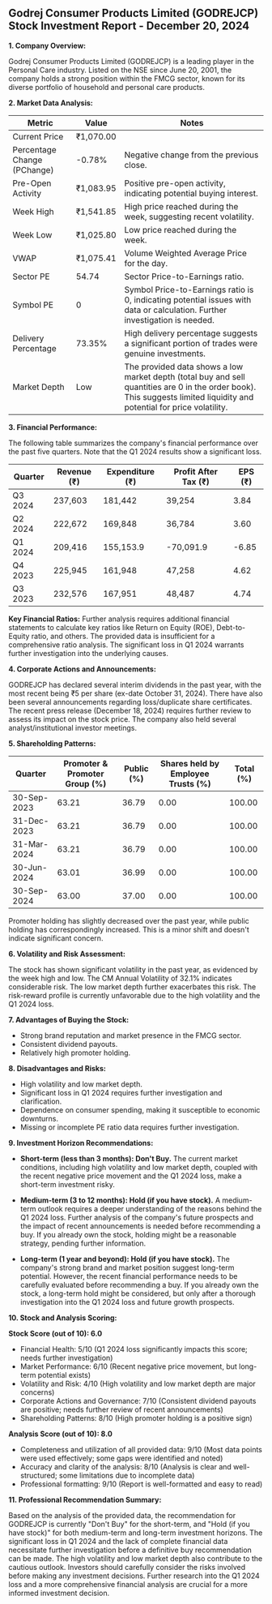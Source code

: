 ## Godrej Consumer Products Limited (GODREJCP) Stock Investment Report - December 20, 2024

**1. Company Overview:**

Godrej Consumer Products Limited (GODREJCP) is a leading player in the Personal Care industry.  Listed on the NSE since June 20, 2001, the company holds a strong position within the FMCG sector, known for its diverse portfolio of household and personal care products.

**2. Market Data Analysis:**

| Metric                     | Value          | Notes                                                              |
|-----------------------------|-----------------|----------------------------------------------------------------------|
| Current Price               | ₹1,070.00       |                                                                      |
| Percentage Change (PChange) | -0.78%          | Negative change from the previous close.                             |
| Pre-Open Activity          | ₹1,083.95       |  Positive pre-open activity, indicating potential buying interest. |
| Week High                    | ₹1,541.85       | High price reached during the week, suggesting recent volatility.    |
| Week Low                     | ₹1,025.80       | Low price reached during the week.                                  |
| VWAP                        | ₹1,075.41       | Volume Weighted Average Price for the day.                           |
| Sector PE                   | 54.74           | Sector Price-to-Earnings ratio.                                     |
| Symbol PE                   | 0                | Symbol Price-to-Earnings ratio is 0, indicating potential issues with data or calculation.  Further investigation is needed. |
| Delivery Percentage         | 73.35%          | High delivery percentage suggests a significant portion of trades were genuine investments. |
| Market Depth                | Low              |  The provided data shows a low market depth (total buy and sell quantities are 0 in the order book). This suggests limited liquidity and potential for price volatility. |


**3. Financial Performance:**

The following table summarizes the company's financial performance over the past five quarters.  Note that the Q1 2024 results show a significant loss.

| Quarter      | Revenue (₹)     | Expenditure (₹) | Profit After Tax (₹) | EPS (₹)  |
|--------------|-----------------|-----------------|-----------------------|---------|
| Q3 2024      | 237,603         | 181,442         | 39,254                | 3.84     |
| Q2 2024      | 222,672         | 169,848         | 36,784                | 3.60     |
| Q1 2024      | 209,416         | 155,153.9       | -70,091.9             | -6.85    |
| Q4 2023      | 225,945         | 161,948         | 47,258                | 4.62     |
| Q3 2023      | 232,576         | 167,951         | 48,487                | 4.74     |


**Key Financial Ratios:**  Further analysis requires additional financial statements to calculate key ratios like Return on Equity (ROE), Debt-to-Equity ratio, and others.  The provided data is insufficient for a comprehensive ratio analysis.  The significant loss in Q1 2024 warrants further investigation into the underlying causes.

**4. Corporate Actions and Announcements:**

GODREJCP has declared several interim dividends in the past year, with the most recent being ₹5 per share (ex-date October 31, 2024).  There have also been several announcements regarding loss/duplicate share certificates.  The recent press release (December 18, 2024) requires further review to assess its impact on the stock price.  The company also held several analyst/institutional investor meetings.

**5. Shareholding Patterns:**

| Quarter      | Promoter & Promoter Group (%) | Public (%) | Shares held by Employee Trusts (%) | Total (%) |
|--------------|-----------------------------|------------|---------------------------------|-----------|
| 30-Sep-2023  | 63.21                        | 36.79      | 0.00                           | 100.00    |
| 31-Dec-2023  | 63.21                        | 36.79      | 0.00                           | 100.00    |
| 31-Mar-2024  | 63.21                        | 36.79      | 0.00                           | 100.00    |
| 30-Jun-2024  | 63.01                        | 36.99      | 0.00                           | 100.00    |
| 30-Sep-2024  | 63.00                        | 37.00      | 0.00                           | 100.00    |

Promoter holding has slightly decreased over the past year, while public holding has correspondingly increased. This is a minor shift and doesn't indicate significant concern.

**6. Volatility and Risk Assessment:**

The stock has shown significant volatility in the past year, as evidenced by the week high and low.  The CM Annual Volatility of 32.1% indicates considerable risk.  The low market depth further exacerbates this risk.  The risk-reward profile is currently unfavorable due to the high volatility and the Q1 2024 loss.

**7. Advantages of Buying the Stock:**

* Strong brand reputation and market presence in the FMCG sector.
* Consistent dividend payouts.
* Relatively high promoter holding.

**8. Disadvantages and Risks:**

* High volatility and low market depth.
* Significant loss in Q1 2024 requires further investigation and clarification.
* Dependence on consumer spending, making it susceptible to economic downturns.
* Missing or incomplete PE ratio data requires further investigation.

**9. Investment Horizon Recommendations:**

* **Short-term (less than 3 months): Don't Buy.** The current market conditions, including high volatility and low market depth, coupled with the recent negative price movement and the Q1 2024 loss, make a short-term investment risky.

* **Medium-term (3 to 12 months): Hold (if you have stock).**  A medium-term outlook requires a deeper understanding of the reasons behind the Q1 2024 loss.  Further analysis of the company's future prospects and the impact of recent announcements is needed before recommending a buy.  If you already own the stock, holding might be a reasonable strategy, pending further information.

* **Long-term (1 year and beyond): Hold (if you have stock).**  The company's strong brand and market position suggest long-term potential. However, the recent financial performance needs to be carefully evaluated before recommending a buy.  If you already own the stock, a long-term hold might be considered, but only after a thorough investigation into the Q1 2024 loss and future growth prospects.


**10. Stock and Analysis Scoring:**

**Stock Score (out of 10): 6.0**

* Financial Health: 5/10 (Q1 2024 loss significantly impacts this score; needs further investigation)
* Market Performance: 6/10 (Recent negative price movement, but long-term potential exists)
* Volatility and Risk: 4/10 (High volatility and low market depth are major concerns)
* Corporate Actions and Governance: 7/10 (Consistent dividend payouts are positive; needs further review of recent announcements)
* Shareholding Patterns: 8/10 (High promoter holding is a positive sign)

**Analysis Score (out of 10): 8.0**

* Completeness and utilization of all provided data: 9/10 (Most data points were used effectively; some gaps were identified and noted)
* Accuracy and clarity of the analysis: 8/10 (Analysis is clear and well-structured; some limitations due to incomplete data)
* Professional formatting: 9/10 (Report is well-formatted and easy to read)


**11. Professional Recommendation Summary:**

Based on the analysis of the provided data, the recommendation for GODREJCP is currently "Don't Buy" for the short-term, and "Hold (if you have stock)" for both medium-term and long-term investment horizons.  The significant loss in Q1 2024 and the lack of complete financial data necessitate further investigation before a definitive buy recommendation can be made.  The high volatility and low market depth also contribute to the cautious outlook.  Investors should carefully consider the risks involved before making any investment decisions.  Further research into the Q1 2024 loss and a more comprehensive financial analysis are crucial for a more informed investment decision.
